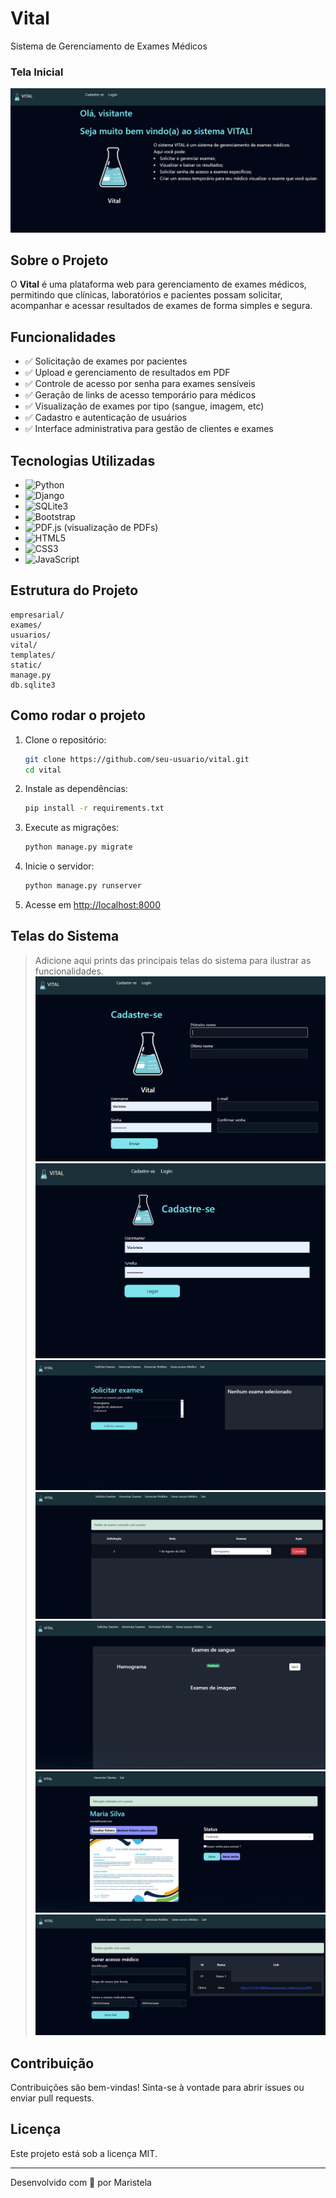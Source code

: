 # Vital

Sistema de Gerenciamento de Exames Médicos

### Tela Inicial
![Captura](https://raw.githubusercontent.com/MARISTELAOLIVEIRA/Vital/main/templates/static/img/Captura.png)

## Sobre o Projeto

O **Vital** é uma plataforma web para gerenciamento de exames médicos, permitindo que clínicas, laboratórios e pacientes possam solicitar, acompanhar e acessar resultados de exames de forma simples e segura.

## Funcionalidades

- ✅ Solicitação de exames por pacientes
- ✅ Upload e gerenciamento de resultados em PDF
- ✅ Controle de acesso por senha para exames sensíveis
- ✅ Geração de links de acesso temporário para médicos
- ✅ Visualização de exames por tipo (sangue, imagem, etc)
- ✅ Cadastro e autenticação de usuários
- ✅ Interface administrativa para gestão de clientes e exames

## Tecnologias Utilizadas
- ![Python](https://img.shields.io/badge/Python-3.x-blue?logo=python&logoColor=white)
- ![Django](https://img.shields.io/badge/Django-4.x-green?logo=django&logoColor=white)
- ![SQLite3](https://img.shields.io/badge/SQLite3-3.x-lightgrey?logo=sqlite&logoColor=blue)
- ![Bootstrap](https://img.shields.io/badge/Bootstrap-5.x-purple?logo=bootstrap&logoColor=white)
- ![PDF.js](https://img.shields.io/badge/PDF.js-2.x-orange?logo=adobeacrobatreader&logoColor=white) (visualização de PDFs)
- ![HTML5](https://img.shields.io/badge/HTML5-E34F26?logo=html5&logoColor=white)
- ![CSS3](https://img.shields.io/badge/CSS3-1572B6?logo=css3&logoColor=white)
- ![JavaScript](https://img.shields.io/badge/JavaScript-ES6+-yellow?logo=javascript&logoColor=white)

## Estrutura do Projeto

```
empresarial/
exames/
usuarios/
vital/
templates/
static/
manage.py
db.sqlite3
```

## Como rodar o projeto

1. Clone o repositório:
    ```sh
    git clone https://github.com/seu-usuario/vital.git
    cd vital
    ```

2. Instale as dependências:
    ```sh
    pip install -r requirements.txt
    ```

3. Execute as migrações:
    ```sh
    python manage.py migrate
    ```

4. Inicie o servidor:
    ```sh
    python manage.py runserver
    ```

5. Acesse em [http://localhost:8000](http://localhost:8000)

## Telas do Sistema

> Adicione aqui prints das principais telas do sistema para ilustrar as funcionalidades.
![Captura2](https://raw.githubusercontent.com/MARISTELAOLIVEIRA/Vital/main/templates/static/img/Captura2.png)
![Captura3](https://raw.githubusercontent.com/MARISTELAOLIVEIRA/Vital/main/templates/static/img/Captura3.png)
![Captura4](https://raw.githubusercontent.com/MARISTELAOLIVEIRA/Vital/main/templates/static/img/Captura4.png)
![Captura5](https://raw.githubusercontent.com/MARISTELAOLIVEIRA/Vital/main/templates/static/img/Captura5.png)
![Captura6](https://raw.githubusercontent.com/MARISTELAOLIVEIRA/Vital/main/templates/static/img/Captura6.png)
![Captura7](https://raw.githubusercontent.com/MARISTELAOLIVEIRA/Vital/main/templates/static/img/Captura7.png)
![Captura8](https://raw.githubusercontent.com/MARISTELAOLIVEIRA/Vital/main/templates/static/img/Captura8.png)


## Contribuição

Contribuições são bem-vindas! Sinta-se à vontade para abrir issues ou enviar pull requests.

## Licença

Este projeto está sob a licença MIT.

---

Desenvolvido com 💙 por Maristela
